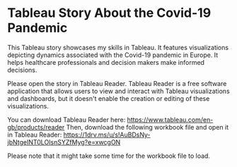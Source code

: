 # Tableau Story About the Covid-19 Pandemic
This Tableau story showcases my skills in Tableau. It features visualizations depicting dynamics associated with the Covid-19 pandemic in Europe. It helps healthcare professionals and decision makers make informed decisions.

Please open the story in Tableau Reader. Tableau Reader is a free software application that allows users to view and interact with Tableau visualizations and dashboards, but it doesn't enable the creation or editing of these visualizations. 

You can download Tableau Reader here: https://www.tableau.com/en-gb/products/reader
Then, download the following workbook file and open it in Tableau Reader: https://1drv.ms/u/s!AuBDsNy-jbNtgeINT0LOIsnSYZfMyg?e=xwcgON

Please note that it might take some time for the workbook file to load.
